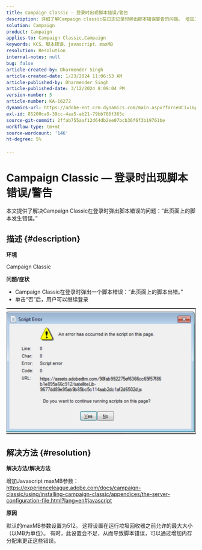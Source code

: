 ```yaml
---
title: Campaign Classic — 登录时出现脚本错误/警告
description: 详细了解Campaign classic在日志记录时弹出脚本错误警告的问题。 增加Javascript maxMB参数。
solution: Campaign
product: Campaign
applies-to: Campaign Classic,Campaign
keywords: KCS、脚本错误、javascript、maxMB
resolution: Resolution
internal-notes: null
bug: false
article-created-by: Dharmender Singh
article-created-date: 1/23/2024 11:06:53 AM
article-published-by: Dharmender Singh
article-published-date: 3/12/2024 8:09:04 PM
version-number: 5
article-number: KA-16272
dynamics-url: https://adobe-ent.crm.dynamics.com/main.aspx?forceUCI=1&pagetype=entityrecord&etn=knowledgearticle&id=3eda4c7e-dfb9-ee11-a569-6045bd006149
exl-id: 85200ca9-39cc-4aa5-ab21-79bb766f365c
source-git-commit: 2ffab755aaf12d64db2ee07bcb36f6f3b19761be
workflow-type: tm+mt
source-wordcount: '146'
ht-degree: 5%

---
```


# Campaign Classic — 登录时出现脚本错误/警告


本文提供了解决Campaign Classic在登录时弹出脚本错误的问题：“此页面上的脚本发生错误。”

## 描述 {#description}


<b>环境</b>

Campaign Classic

<b>问题/症状</b>

- Campaign Classic在登录时弹出一个脚本错误：“此页面上的脚本出错。”
- 单击“否”后，用户可以继续登录


![](assets/___3fda4c7e-dfb9-ee11-a569-6045bd006149___.jpeg)


## 解决方法 {#resolution}


<b>解决方法/解决方法</b>

增加Javascript maxMB参数： https://experienceleague.adobe.com/docs/campaign-classic/using/installing-campaign-classic/appendices/the-server-configuration-file.html?lang=en#javascript

<b>原因</b>

默认的maxMB参数设置为512。 这将设置在运行垃圾回收器之前允许的最大大小（以MB为单位）。 有时，此设置会不足，从而导致脚本错误，可以通过增加内存分配来更正这些错误。
